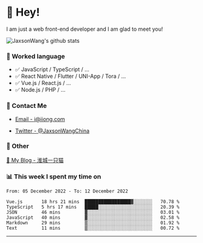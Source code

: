 # 👋 Hey!

I am just a web front-end developer and I am glad to meet you!

![JaxsonWang's github stats](https://github-readme-stats.vercel.app/api?username=JaxsonWang&&show_icons=true&&title_color=1abc9c&&icon_color=1abc9c)


### 📝 Worked language

- ✅ JavaScript / TypeScript / ...
- ✅ React Native / Flutter / UNI-App / Tora / ...
- ✅ Vue.js / React.js / ...
- ✅ Node.js / PHP / ...

### 📮 Contact Me

- [Email - i@iiong.com](mailto:i@iiong.com)

- [Twitter - @JaxsonWangChina](https://twitter.com/JaxsonWangChina)

### 🤪 Other

[📌 My Blog - 淮城一只猫](https://iiong.com)

### 📊 This week I spent my time on

<!--START_SECTION:waka-->

```text
From: 05 December 2022 - To: 12 December 2022

Vue.js       18 hrs 21 mins  █████████████████▓░░░░░░░   70.78 %
TypeScript   5 hrs 17 mins   █████░░░░░░░░░░░░░░░░░░░░   20.39 %
JSON         46 mins         ▓░░░░░░░░░░░░░░░░░░░░░░░░   03.01 %
JavaScript   40 mins         ▓░░░░░░░░░░░░░░░░░░░░░░░░   02.58 %
Markdown     29 mins         ▒░░░░░░░░░░░░░░░░░░░░░░░░   01.92 %
Text         11 mins         ▒░░░░░░░░░░░░░░░░░░░░░░░░   00.72 %
```

<!--END_SECTION:waka-->

---
